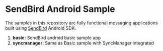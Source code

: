 # SendBird Android Sample

The samples in this repository are fully functional messaging applications built using [SendBird](https://sendbird.com) Android SDK.
  1. **basic:** SendBird android basic sample app
  2. **syncmanager:** Same as Basic sample with SyncManager integrated
